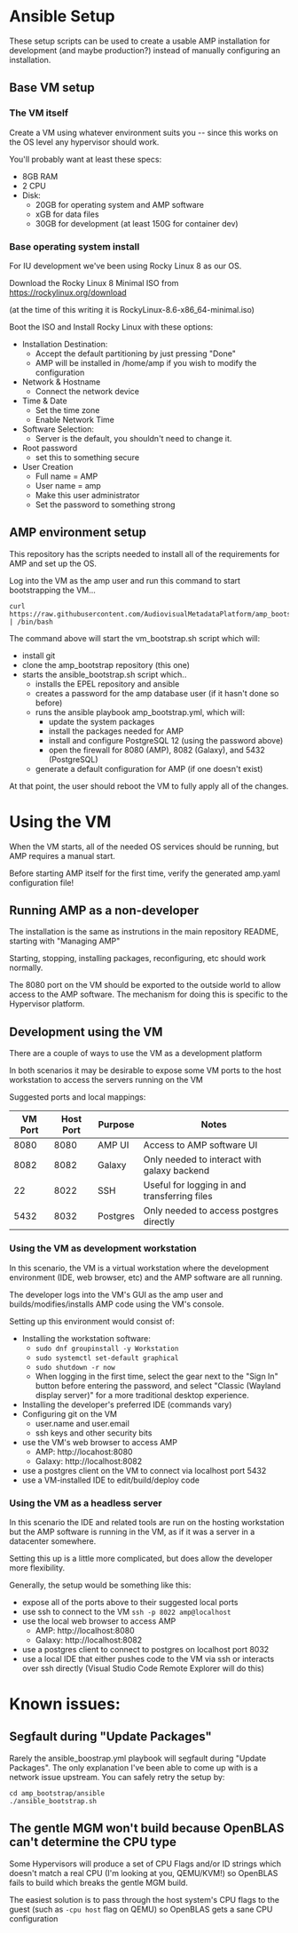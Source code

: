 # Ansible Setup
These setup scripts can be used to create a usable AMP installation for development (and maybe production?)
instead of manually configuring an installation.

## Base VM setup

### The VM itself

Create a VM using whatever environment suits you -- since this works on the OS level any hypervisor
should work.

You'll probably want at least these specs:
* 8GB RAM
* 2 CPU
* Disk:
  * 20GB for operating system and AMP software
  * xGB for data files
  * 30GB for development (at least 150G for container dev)

### Base operating system install

For IU development we've been using Rocky Linux 8 as our OS.  

Download the Rocky Linux 8 Minimal ISO from https://rockylinux.org/download

(at the time of this writing it is RockyLinux-8.6-x86_64-minimal.iso)

Boot the ISO and Install Rocky Linux with these options:
* Installation Destination:
  * Accept the default partitioning by just pressing "Done"
  * AMP will be installed in /home/amp if you wish to modify the configuration
* Network & Hostname
  * Connect the network device
* Time & Date
  * Set the time zone
  * Enable Network Time
* Software Selection:
  * Server is the default, you shouldn't need to change it.
* Root password
  * set this to something secure
* User Creation
  * Full name = AMP
  * User name = amp
  * Make this user administrator
  * Set the password to something strong




## AMP environment setup

This repository has the scripts needed to install all of the
requirements for AMP and set up the OS.

Log into the VM as the amp user and run this command to start bootstrapping the VM...

```
curl https://raw.githubusercontent.com/AudiovisualMetadataPlatform/amp_bootstrap/main/ansible/vm_bootstrap.sh | /bin/bash
```

The command above will start the vm_bootstrap.sh script which will:

* install git
* clone the amp_bootstrap repository (this one)
* starts the ansible_bootstrap.sh script which..
  * installs the EPEL repository and ansible
  * creates a password for the amp database user (if it hasn't done so before)
  * runs the ansible playbook amp_bootstrap.yml, which will:
    * update the system packages
    * install the packages needed for AMP
    * install and configure PostgreSQL 12 (using the password above)
    * open the firewall for 8080 (AMP), 8082 (Galaxy), and 5432 (PostgreSQL)
  * generate a default configuration for AMP (if one doesn't exist)

At that point, the user should reboot the VM to fully apply all of the changes. 



# Using the VM

When the VM starts, all of the needed OS services should be running, but AMP requires a manual start.

Before starting AMP itself for the first time, verify the generated amp.yaml configuration file!


## Running AMP as a non-developer

The installation is the same as instrutions in the main repository README, starting with "Managing AMP"

Starting, stopping, installing packages, reconfiguring, etc should work normally.

The 8080 port on the VM should be exported to the outside world to allow access to the AMP software.  The mechanism for doing this is specific to the Hypervisor platform.

## Development using the VM

There are a couple of ways to use the VM as a development platform

In both scenarios it may be desirable to expose some VM ports to the host workstation to access the servers running on the VM

Suggested ports and local mappings:

| VM Port | Host Port | Purpose  | Notes |
| ---     | ---       | ---      | --- |
| 8080    | 8080      | AMP UI   | Access to AMP software UI |
| 8082    | 8082      | Galaxy   | Only needed to interact with galaxy backend |
| 22      | 8022      | SSH      | Useful for logging in and transferring files |
| 5432    | 8032      | Postgres | Only needed to access postgres directly |



### Using the VM as development workstation

In this scenario, the VM is a virtual workstation where the development environment (IDE, web browser, etc) and the AMP software are all running.  

The developer logs into the VM's GUI as the amp user and builds/modifies/installs AMP code using the VM's console.  

Setting up this environment would consist of:
* Installing the workstation software: 
    * `sudo dnf groupinstall -y Workstation`
    * `sudo systemctl set-default graphical`
    * `sudo shutdown -r now`
    * When logging in the first time, select the gear next to the "Sign In" button before entering the password, and select "Classic (Wayland display server)" for a more traditional desktop experience.
* Installing the developer's preferred IDE (commands vary)
* Configuring git on the VM
  * user.name and user.email
  * ssh keys and other security bits
* use the VM's web browser to access AMP
  * AMP: http://locahost:8080
  * Galaxy: http://localhost:8082
* use a postgres client on the VM to connect via localhost port 5432
* use a VM-installed IDE to edit/build/deploy code


### Using the VM as a headless server

In this scenario the IDE and related tools are run on the hosting workstation but the AMP software is running in the VM, as if it was a server in a datacenter somewhere.

Setting this up is a little more complicated, but does allow the developer more flexibility.  

Generally, the setup would be something like this:
* expose all of the ports above to their suggested local ports
* use ssh to connect to the VM `ssh -p 8022 amp@localhost`
* use the local web browser to access AMP
  * AMP:  http://localhost:8080
  * Galaxy:  http://localhost:8082
* use a postgres client to connect to postgres on localhost port 8032
* use a local IDE that either pushes code to the VM via ssh or interacts over ssh directly (Visual Studio Code Remote Explorer will do this)

# Known issues:

## Segfault during "Update Packages"
Rarely the ansible_boostrap.yml playbook will segfault during "Update Packages".  The only explanation I've been able to come up with is a
network issue upstream.  You can safely retry the setup by:
```
cd amp_bootstrap/ansible
./ansible_bootstrap.sh
```

## The gentle MGM won't build because OpenBLAS can't determine the CPU type

Some Hypervisors will produce a set of CPU Flags and/or ID strings which doesn't match a real
CPU (I'm looking at you, QEMU/KVM!) so OpenBLAS fails to build which breaks the gentle MGM build.

The easiest solution is to pass through the host system's CPU flags to the guest  (such as `-cpu host` flag on QEMU)
so OpenBLAS gets a sane CPU configuration


